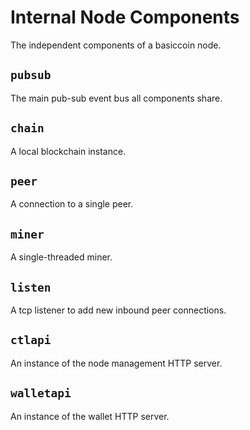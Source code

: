 # Internal Node Components

The independent components of a basiccoin node.

## `pubsub`
The main pub-sub event bus all components share.

## `chain`
A local blockchain instance.

## `peer`
A connection to a single peer.

## `miner`
A single-threaded miner.

## `listen`
A tcp listener to add new inbound peer connections.

## `ctlapi`
An instance of the node management HTTP server.

## `walletapi`
An instance of the wallet HTTP server.
